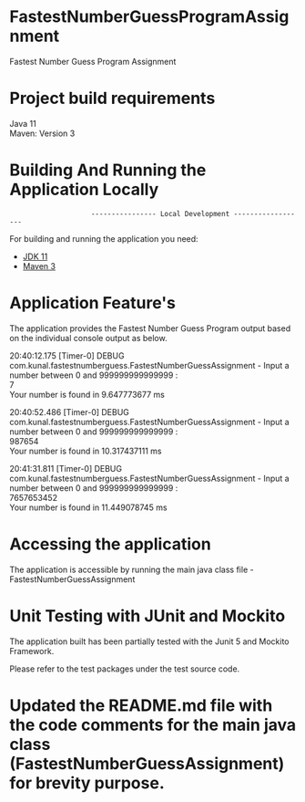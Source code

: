 # FastestNumberGuessProgramAssignment
Fastest Number Guess Program Assignment


# Project build requirements
Java 11 <br/>
Maven: Version 3


# Building And Running the Application Locally
                        ---------------- Local Development ------------------
For building and running the application you need:

- [JDK 11](http://www.oracle.com/technetwork/java/javase/downloads/jdk8-downloads-2133151.html)
- [Maven 3](https://maven.apache.org)   

# Application Feature's

The application provides the Fastest Number Guess Program output based on the individual console output as below.

20:40:12.175 [Timer-0] DEBUG com.kunal.fastestnumberguess.FastestNumberGuessAssignment - Input a number between 0 and 999999999999999 :  
7 <br/>
Your number is found in 9.647773677 ms


20:40:52.486 [Timer-0] DEBUG com.kunal.fastestnumberguess.FastestNumberGuessAssignment - Input a number between 0 and 999999999999999 :  
987654 <br/>
Your number is found in 10.317437111 ms


20:41:31.811 [Timer-0] DEBUG com.kunal.fastestnumberguess.FastestNumberGuessAssignment - Input a number between 0 and 999999999999999 :  
7657653452 <br/>
Your number is found in 11.449078745 ms

# Accessing the application
The application is accessible by running the main java class file - FastestNumberGuessAssignment
               

# Unit Testing with JUnit and Mockito
The application built has been partially tested with the Junit 5 and Mockito Framework.

Please refer to the test packages under the test source code.

# Updated the README.md file with the code comments for the main java class (FastestNumberGuessAssignment) for brevity purpose.

